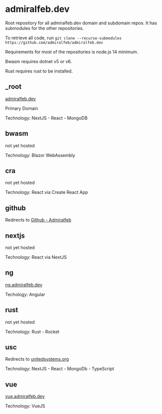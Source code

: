 # admiralfeb.dev
Root repository for all admiralfeb.dev domain and subdomain repos. It has submodules for the other repositories.

To retrieve all code, run `git clone --recurse-submodules https://github.com/admiralfeb/admiralfeb.dev`

Requirements for most of the repositories is node.js 14 minimum.

Bwasm requires dotnet v5 or v6.

Rust requires rust to be installed.

## _root

[admiralfeb.dev](https://admiralfeb.dev)

Primary Domain

Technology: NextJS - React - MongoDB

## bwasm

not yet hosted

Technology: Blazor WebAssembly

## cra

not yet hosted

Technology: React via Create React App

## github

Redirects to [Github - Admiralfeb](https://github.com/admiralfeb)

## nextjs

not yet hosted

Technology: React via NextJS

## ng

[ng.admiralfeb.dev](https://ng.admiralfeb.dev)

Techology: Angular

## rust

not yet hosted

Technology: Rust - Rocket

## usc

Redirects to [unitedsystems.org](https://unitedsystems.org)

Technology: NextJS - React - MongoDb - TypeScript

## vue

[vue.admiralfeb.dev](https://vue.admiralfeb.dev)

Technology: VueJS
